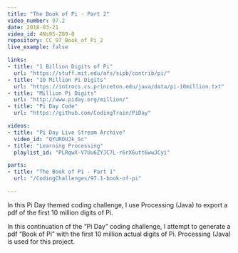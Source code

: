 ```yaml
---
title: "The Book of Pi - Part 2"
video_number: 97.2
date: 2018-03-21
video_id: 4Ns9S-Z89-0
repository: CC_97_Book_of_Pi_2
live_example: false

links:
- title: "1 Billion Digits of Pi"
  url: "https://stuff.mit.edu/afs/sipb/contrib/pi/"
- title: "10 Million Pi Digits"
  url: "https://introcs.cs.princeton.edu/java/data/pi-10million.txt"
- title: "Million Pi Digits"
  url: "http://www.piday.org/million/"
- title: "Pi Day Code"
  url: "https://github.com/CodingTrain/PiDay"

videos:
- title: "Pi Day Live Stream Archive"
  video_id: "QYUROUJk_Sc"
- title: "Learning Processing"
  playlist_id: "PLRqwX-V7Uu6ZYJC7L-r6rX6utt6wwJCyi"

parts:
- title: "The Book of Pi - Part 1"
  url: "/CodingChallenges/97.1-book-of-pi"

---
```


In this Pi Day themed coding challenge, I use Processing (Java) to export a pdf of the first 10 million digits of Pi.

In this continuation of the “Pi Day” coding challenge, I attempt to generate a pdf “Book of Pi” with the first 10 million actual digits of Pi. Processing (Java) is used for this project. 
